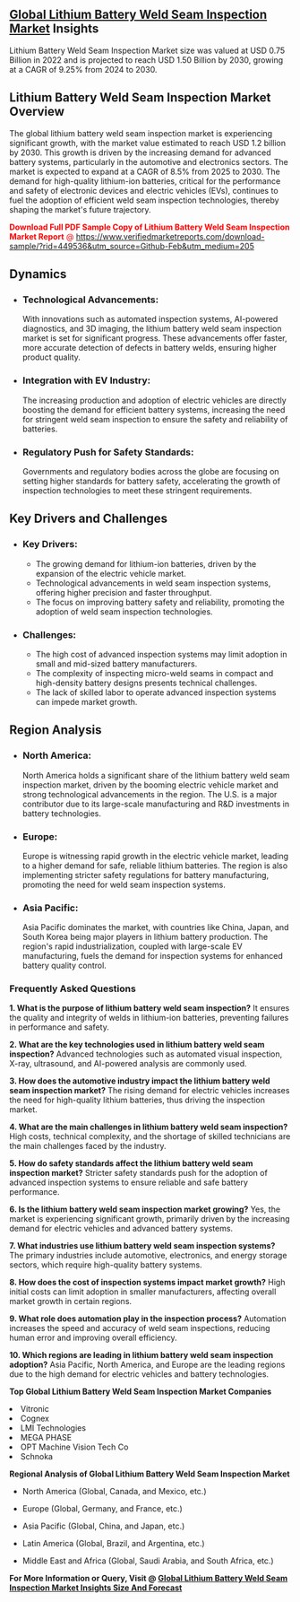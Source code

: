 <h2><a href="https://www.verifiedmarketreports.com/download-sample/?rid=449536&amp;utm_source=Github&amp;utm_medium=205" target="_blank">Global Lithium Battery Weld Seam Inspection Market</a> Insights</h2><p>Lithium Battery Weld Seam Inspection Market size was valued at USD 0.75 Billion in 2022 and is projected to reach USD 1.50 Billion by 2030, growing at a CAGR of 9.25% from 2024 to 2030.</p><p> <h2>Lithium Battery Weld Seam Inspection Market Overview</h2> <p>The global lithium battery weld seam inspection market is experiencing significant growth, with the market value estimated to reach USD 1.2 billion by 2030. This growth is driven by the increasing demand for advanced battery systems, particularly in the automotive and electronics sectors. The market is expected to expand at a CAGR of 8.5% from 2025 to 2030. The demand for high-quality lithium-ion batteries, critical for the performance and safety of electronic devices and electric vehicles (EVs), continues to fuel the adoption of efficient weld seam inspection technologies, thereby shaping the market's future trajectory.</p> <p><p><span class=""><span style="color: #ff0000;"><strong>Download Full PDF Sample Copy of Lithium Battery Weld Seam Inspection Market Report</strong> @ </span><a href="https://www.verifiedmarketreports.com/download-sample/?rid=449536&amp;utm_source=Github-Feb&amp;utm_medium=205" target="_blank">https://www.verifiedmarketreports.com/download-sample/?rid=449536&amp;utm_source=Github-Feb&amp;utm_medium=205</a></span></p></p> <h2>Dynamics</h2> <ul> <li><h3>Technological Advancements:</h3> With innovations such as automated inspection systems, AI-powered diagnostics, and 3D imaging, the lithium battery weld seam inspection market is set for significant progress. These advancements offer faster, more accurate detection of defects in battery welds, ensuring higher product quality.</li> <li><h3>Integration with EV Industry:</h3> The increasing production and adoption of electric vehicles are directly boosting the demand for efficient battery systems, increasing the need for stringent weld seam inspection to ensure the safety and reliability of batteries.</li> <li><h3>Regulatory Push for Safety Standards:</h3> Governments and regulatory bodies across the globe are focusing on setting higher standards for battery safety, accelerating the growth of inspection technologies to meet these stringent requirements.</li> </ul> <h2>Key Drivers and Challenges</h2> <ul> <li><h3>Key Drivers:</h3> <ul> <li>The growing demand for lithium-ion batteries, driven by the expansion of the electric vehicle market.</li> <li>Technological advancements in weld seam inspection systems, offering higher precision and faster throughput.</li> <li>The focus on improving battery safety and reliability, promoting the adoption of weld seam inspection technologies.</li> </ul> </li> <li><h3>Challenges:</h3> <ul> <li>The high cost of advanced inspection systems may limit adoption in small and mid-sized battery manufacturers.</li> <li>The complexity of inspecting micro-weld seams in compact and high-density battery designs presents technical challenges.</li> <li>The lack of skilled labor to operate advanced inspection systems can impede market growth.</li> </ul> </li> </ul> <h2>Region Analysis</h2> <ul> <li><h3>North America:</h3> North America holds a significant share of the lithium battery weld seam inspection market, driven by the booming electric vehicle market and strong technological advancements in the region. The U.S. is a major contributor due to its large-scale manufacturing and R&D investments in battery technologies.</li> <li><h3>Europe:</h3> Europe is witnessing rapid growth in the electric vehicle market, leading to a higher demand for safe, reliable lithium batteries. The region is also implementing stricter safety regulations for battery manufacturing, promoting the need for weld seam inspection systems.</li> <li><h3>Asia Pacific:</h3> Asia Pacific dominates the market, with countries like China, Japan, and South Korea being major players in lithium battery production. The region's rapid industrialization, coupled with large-scale EV manufacturing, fuels the demand for inspection systems for enhanced battery quality control.</li> </ul> <h3>Frequently Asked Questions</h3> <p><strong>1. What is the purpose of lithium battery weld seam inspection?</strong> It ensures the quality and integrity of welds in lithium-ion batteries, preventing failures in performance and safety.</p> <p><strong>2. What are the key technologies used in lithium battery weld seam inspection?</strong> Advanced technologies such as automated visual inspection, X-ray, ultrasound, and AI-powered analysis are commonly used.</p> <p><strong>3. How does the automotive industry impact the lithium battery weld seam inspection market?</strong> The rising demand for electric vehicles increases the need for high-quality lithium batteries, thus driving the inspection market.</p> <p><strong>4. What are the main challenges in lithium battery weld seam inspection?</strong> High costs, technical complexity, and the shortage of skilled technicians are the main challenges faced by the industry.</p> <p><strong>5. How do safety standards affect the lithium battery weld seam inspection market?</strong> Stricter safety standards push for the adoption of advanced inspection systems to ensure reliable and safe battery performance.</p> <p><strong>6. Is the lithium battery weld seam inspection market growing?</strong> Yes, the market is experiencing significant growth, primarily driven by the increasing demand for electric vehicles and advanced battery systems.</p> <p><strong>7. What industries use lithium battery weld seam inspection systems?</strong> The primary industries include automotive, electronics, and energy storage sectors, which require high-quality battery systems.</p> <p><strong>8. How does the cost of inspection systems impact market growth?</strong> High initial costs can limit adoption in smaller manufacturers, affecting overall market growth in certain regions.</p> <p><strong>9. What role does automation play in the inspection process?</strong> Automation increases the speed and accuracy of weld seam inspections, reducing human error and improving overall efficiency.</p> <p><strong>10. Which regions are leading in lithium battery weld seam inspection adoption?</strong> Asia Pacific, North America, and Europe are the leading regions due to the high demand for electric vehicles and battery technologies.</p> </p><p><strong>Top Global Lithium Battery Weld Seam Inspection Market Companies</strong></p><div data-test-id=""><p><li>Vitronic</li><li> Cognex</li><li> LMI Technologies</li><li> MEGA PHASE</li><li> OPT Machine Vision Tech Co</li><li> Schnoka</li></p><div><strong>Regional Analysis of&nbsp;Global Lithium Battery Weld Seam Inspection Market</strong></div><ul><li dir="ltr"><p dir="ltr">North America&nbsp;(Global, Canada, and Mexico, etc.)</p></li><li dir="ltr"><p dir="ltr">Europe (Global, Germany, and France, etc.)</p></li><li dir="ltr"><p dir="ltr">Asia Pacific&nbsp;(Global, China, and Japan, etc.)</p></li><li dir="ltr"><p dir="ltr">Latin America&nbsp;(Global, Brazil, and Argentina, etc.)</p></li><li dir="ltr">Middle East and Africa&nbsp;(Global, Saudi Arabia, and South Africa, etc.)</li></ul><p><strong>For More Information or Query, Visit @&nbsp;</strong><strong><a href="https://www.verifiedmarketreports.com/product/lithium-battery-weld-seam-inspection-market/?utm_source=Github&amp;utm_medium=205" target="_blank">Global Lithium Battery Weld Seam Inspection Market Insights Size And Forecast</a></strong></p></div>

